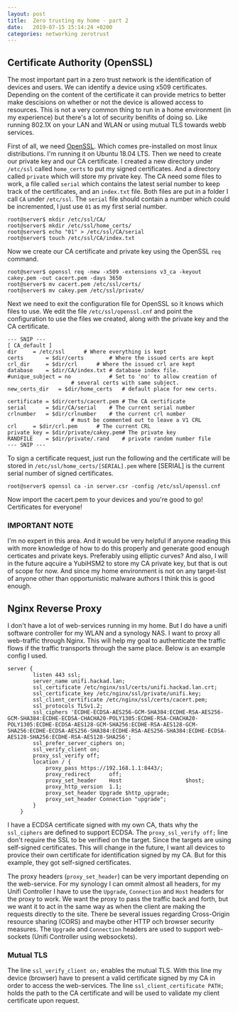 ```yaml
---
layout: post
title:  Zero trusting my home - part 2
date:   2019-07-15 15:14:24 +0200
categories: networking zerotrust
---
```

## Certificate Authority (OpenSSL)
The most important part in a zero trust network is the identification of devices and users. We can identify a device using x509 certificates. Depending on the content of the certificate it can provide metrics to better make descisions on whether or not the device is allowed access to resources. This is not a very common thing to run in a home environment (in my experience) but there's a lot of security benifits of doing so. Like running 802.1X on your LAN and WLAN or using mutual TLS towards webb services.

First of all, we need [OpenSSL](https://www.openssl.org/). Which comes pre-installed on most linux distributions. I'm running it on Ubuntu 18.04 LTS. Then we need to create our private key and our CA certificate. I created a new directory under `/etc/ssl` called `home_certs` to put my signed certificates. And a directory called `private` which will store my private key. The CA need some files to work, a file called `serial` which contains the latest serial number to keep track of the certificates, and an `index.txt` file. Both files are put in a folder I call `CA` under `/etc/ssl`. The `serial` file should contain a number which could be incremented, I just use `01` as my first serial number. 
```
root@server$ mkdir /etc/ssl/CA/
root@server$ mkdir /etc/ssl/home_certs/
root@server$ echo "01" > /etc/ssl/CA/serial
root@server$ touch /etc/ssl/CA/index.txt
```
Now we create our CA certificate and private key using the OpenSSL `req` command.
```
root@server$ openssl req -new -x509 -extensions v3_ca -keyout cakey.pem -out cacert.pem -days 3650
root@server$ mv cacert.pem /etc/ssl/certs/
root@server$ mv cakey.pem /etc/ssl/private/
```
Next we need to exit the configuration file for OpenSSL so it knows which files to use. We edit the file `/etc/ssl/openssl.cnf` and point the configuration to use the files we created, along with the private key and the CA certificate.
```
--- SNIP ---
[ CA_default ]
dir		= /etc/ssl		# Where everything is kept
certs		= $dir/certs		# Where the issued certs are kept
crl_dir		= $dir/crl		# Where the issued crl are kept
database	= $dir/CA/index.txt	# database index file.
#unique_subject	= no			# Set to 'no' to allow creation of
					# several certs with same subject.
new_certs_dir	= $dir/home_certs	# default place for new certs.

certificate	= $dir/certs/cacert.pem	# The CA certificate
serial		= $dir/CA/serial	# The current serial number
crlnumber	= $dir/crlnumber	# the current crl number
					# must be commented out to leave a V1 CRL
crl		= $dir/crl.pem		# The current CRL
private_key	= $dir/private/cakey.pem# The private key
RANDFILE	= $dir/private/.rand	# private random number file
--- SNIP ---
```
To sign a certificate request, just run the following and the certificate will be stored in `/etc/ssl/home_certs/[SERIAL].pem` where \[SERIAL\] is the current serial number of signed certificates.
```
root@server$ openssl ca -in server.csr -config /etc/ssl/openssl.cnf
```
Now import the cacert.pem to your devices and you're good to go! Certificates for everyone!
### IMPORTANT NOTE
I'm no expert in this area. And it would be very helpful if anyone reading this with more knowledge of how to do this properly and generate good enough certicates and private keys. Preferably using elliptic curves? And also, I will in the future aqcuire a YubiHSM2 to store my CA private key, but that is out of scope for now. And since my home environment is not on any target-list of anyone other than opportunistic malware authors I think this is good enough.  

## Nginx Reverse Proxy
I don't have a lot of web-services running in my home. But I do have a unifi software controller for my WLAN and a synology NAS. I want to proxy all web-traffic through Nginx. This will help my goal to authenticate the traffic flows if the traffic transports through the same place. Below is an example config I used. 

```
server {
		listen 443 ssl;
		server_name unifi.hackad.lan;
		ssl_certificate /etc/nginx/ssl/certs/unifi.hackad.lan.crt;
		ssl_certificate_key /etc/nginx/ssl/private/unifi.key;
		ssl_client_certificate /etc/nginx/ssl/certs/cacert.pem;
		ssl_protocols TLSv1.2;
		ssl_ciphers 'ECDHE-ECDSA-AES256-GCM-SHA384:ECDHE-RSA-AES256-GCM-SHA384:ECDHE-ECDSA-CHACHA20-POLY1305:ECDHE-RSA-CHACHA20-POLY1305:ECDHE-ECDSA-AES128-GCM-SHA256:ECDHE-RSA-AES128-GCM-SHA256:ECDHE-ECDSA-AES256-SHA384:ECDHE-RSA-AES256-SHA384:ECDHE-ECDSA-AES128-SHA256:ECDHE-RSA-AES128-SHA256';
		ssl_prefer_server_ciphers on;
		ssl_verify_client on;
		proxy_ssl_verify off;
		location / {
			proxy_pass https://192.168.1.1:8443/;
			proxy_redirect      off;
			proxy_set_header    Host                    $host;
			proxy_http_version	1.1;
			proxy_set_header Upgrade $http_upgrade;
			proxy_set_header Connection "upgrade";
		}
	}
```
I have a ECDSA certificate signed with my own CA, thats why the `ssl_ciphers` are defined to support ECDSA. The `proxy_ssl_verify off;` line don't require the SSL to be verified on the target. Since the targets are using self-signed certificates. This will change in the future, I want all devices to provice their own certificate for identification signed by my CA. But for this example, they got self-signed certificates. 

The proxy headers (`proxy_set_header`) can be very important depending on the web-service. For my synology I can ommit almost all headers, for my Unifi Controller I have to use the `Upgrade`, `Connection` and `Host` headers for the proxy to work. We want the proxy to pass the traffic back and forth, but we want it to act in the same way as when the client are making the requests directly to the site. There be several issues regarding Cross-Origin resource sharing (CORS) and maybe other HTTP och browser security measures. The `Upgrade` and `Connection` headers are used to support web-sockets (Unifi Controller using websockets). 

### Mutual TLS
The line `ssl_verify_client on;` enables the mutual TLS. With this line my device (browser) have to present a valid certificate signed by my CA in order to access the web-services. The line `ssl_client_certificate PATH;` holds the path to the CA certificate and will be used to validate my client certificate upon request.  
